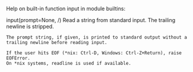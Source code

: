 Help on built-in function input in module builtins:

input(prompt=None, /)
    Read a string from standard input.  The trailing newline is stripped.
    
    The prompt string, if given, is printed to standard output without a
    trailing newline before reading input.
    
    If the user hits EOF (*nix: Ctrl-D, Windows: Ctrl-Z+Return), raise EOFError.
    On *nix systems, readline is used if available.

